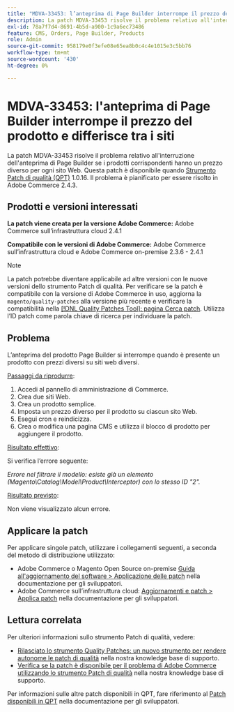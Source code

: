```yaml
---
title: "MDVA-33453: l’anteprima di Page Builder interrompe il prezzo del prodotto, ma differisce tra i siti"
description: La patch MDVA-33453 risolve il problema relativo all'interruzione dell'anteprima di Page Builder se i prodotti corrispondenti hanno un prezzo diverso per ogni sito Web. Questa patch è disponibile quando è installato [Quality Patches Tool (QPT)](/help/announcements/adobe-commerce-announcements/magento-quality-patches-released-new-tool-to-self-serve-quality-patches.md) 1.0.16. Il problema è pianificato per essere risolto in Adobe Commerce 2.4.3.
exl-id: 78a7f7d4-8691-4b5d-a900-1c9a6ec73486
feature: CMS, Orders, Page Builder, Products
role: Admin
source-git-commit: 958179e0f3efe08e65ea8b0c4c4e1015e3c5bb76
workflow-type: tm+mt
source-wordcount: '430'
ht-degree: 0%

---
```


# MDVA-33453: l&#39;anteprima di Page Builder interrompe il prezzo del prodotto e differisce tra i siti

La patch MDVA-33453 risolve il problema relativo all&#39;interruzione dell&#39;anteprima di Page Builder se i prodotti corrispondenti hanno un prezzo diverso per ogni sito Web. Questa patch è disponibile quando [Strumento Patch di qualità (QPT)](/help/announcements/adobe-commerce-announcements/magento-quality-patches-released-new-tool-to-self-serve-quality-patches.md) 1.0.16. Il problema è pianificato per essere risolto in Adobe Commerce 2.4.3.

## Prodotti e versioni interessati

**La patch viene creata per la versione Adobe Commerce:** Adobe Commerce sull’infrastruttura cloud 2.4.1

**Compatibile con le versioni di Adobe Commerce:** Adobe Commerce sull’infrastruttura cloud e Adobe Commerce on-premise 2.3.6 - 2.4.1

>[!NOTE]
>
>La patch potrebbe diventare applicabile ad altre versioni con le nuove versioni dello strumento Patch di qualità. Per verificare se la patch è compatibile con la versione di Adobe Commerce in uso, aggiorna la `magento/quality-patches` alla versione più recente e verificare la compatibilità nella [[!DNL Quality Patches Tool]: pagina Cerca patch](https://devdocs.magento.com/quality-patches/tool.html#patch-grid). Utilizza l’ID patch come parola chiave di ricerca per individuare la patch.

## Problema

L’anteprima del prodotto Page Builder si interrompe quando è presente un prodotto con prezzi diversi su siti web diversi.

<u>Passaggi da riprodurre</u>:

1. Accedi al pannello di amministrazione di Commerce.
1. Crea due siti Web.
1. Crea un prodotto semplice.
1. Imposta un prezzo diverso per il prodotto su ciascun sito Web.
1. Esegui cron e reindicizza.
1. Crea o modifica una pagina CMS e utilizza il blocco di prodotto per aggiungere il prodotto.

<u>Risultato effettivo</u>:<br>

Si verifica l’errore seguente:

*Errore nel filtrare il modello: esiste già un elemento (Magento\\Catalog\\Model\\Product\\Interceptor) con lo stesso ID &quot;2&quot;.*

<u>Risultato previsto</u>:<br>

Non viene visualizzato alcun errore.

## Applicare la patch

Per applicare singole patch, utilizzare i collegamenti seguenti, a seconda del metodo di distribuzione utilizzato:

* Adobe Commerce o Magento Open Source on-premise [Guida all&#39;aggiornamento del software > Applicazione delle patch](https://devdocs.magento.com/guides/v2.4/comp-mgr/patching/mqp.html) nella documentazione per gli sviluppatori.
* Adobe Commerce sull’infrastruttura cloud: [Aggiornamenti e patch > Applica patch](https://devdocs.magento.com/cloud/project/project-patch.html) nella documentazione per gli sviluppatori.

## Lettura correlata

Per ulteriori informazioni sullo strumento Patch di qualità, vedere:

* [Rilasciato lo strumento Quality Patches: un nuovo strumento per rendere autonome le patch di qualità](/help/announcements/adobe-commerce-announcements/magento-quality-patches-released-new-tool-to-self-serve-quality-patches.md) nella nostra knowledge base di supporto.
* [Verifica se la patch è disponibile per il problema di Adobe Commerce utilizzando lo strumento Patch di qualità](/help/support-tools/patches-available-in-qpt-tool/check-patch-for-magento-issue-with-magento-quality-patches.md) nella nostra knowledge base di supporto.

Per informazioni sulle altre patch disponibili in QPT, fare riferimento al [Patch disponibili in QPT](https://devdocs.magento.com/quality-patches/tool.html#patch-grid) nella documentazione per gli sviluppatori.
